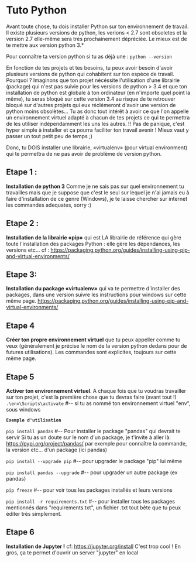 # Tuto Python

Avant toute chose, tu dois installer Python sur ton environnement de travail. Il existe plusieurs versions de python, les verions < 2.7 sont obsoletes et la version 2.7 elle-même sera très prochainement dépréciée. Le mieux est de te mettre aux version python 3.*

Pour connaître ta version python si tu as déjà une :
`python --version`

En fonction de tes projets et tes besoins, tu peux avoir besoin d'avoir plusieurs versions de python qui cohabitent sur ton espéce de travail. Pourquoi ? 
Imaginons que ton projet nécéssite l'utilisation d'une librairie (package) qui n'est pas suivie pour les versions de python > 3.4 et que ton installation de python est globale à ton ordinateur (en n'importe quel point la même), tu seras bloqué sur cette version 3.4 au risque de te retrouver bloqué sur d'autres projets qui eux réclémeront d'avoir une version de python moins obsolètes... Tu as donc tout intérêt à avoir ce que l'on appelle un environnement virtuel adapté à chacun de tes projets ce qui te permettra de les utiliser indépendamment les uns les autres.
!! Pas de panique, c'est hyper simple à installer et ça pourra faciliter ton travail avenir ! Mieux vaut y passer un tout petit peu de temps ;)

Donc, tu DOIS installer une librairie, «virtualenv» (pour virtual environment) qui te permettra de ne pas avoir de problème de version python. 


## Etape 1 :
**Installation de python 3** 
Comme je ne sais pas sur quel environnement tu travailles mais que je suppose que c'est le seul sur lequel je n'ai jamais eu à faire d'installation de ce genre (Windows), je te laisse chercher sur internet les commandes adequates, sorry :)

## Etape 2 :
**Installation de la librairie «pip»** qui est LA librairie de référence qui gère toute l'installation des packages Python : elle gère les dépendances, les versions etc...
cf :  https://packaging.python.org/guides/installing-using-pip-and-virtual-environments/

## Etape 3:
**Installation du package «virtualenv»** qui va te permettre d'installer des packages, dans une version 
suivre les instructions pour windows sur cette même page. https://packaging.python.org/guides/installing-using-pip-and-virtual-environments/

## Etape 4
**Créer ton propre environnement virtuel** que tu peux appeller comme tu veux (généralement je précise le nom de la version python dedans pour de futures utilisations). Les commandes sont explicites, toujours sur cette même page.

## Etape 5
**Activer ton environnement virtuel**. A chaque fois que tu voudras travailler sur ton projet, c'est la première chose que tu devras faire (avant tout !)
`.\env\Scripts\activate`  #-- si tu as nommé ton environnement virtuel "env", sous windows


**`Exemple d'utilisation`**

`pip install pandas`  #-- Pour installer le package "pandas" qui devrait te servir
Si tu as un doute sur le nom d'un package, je t'invite à aller là: https://pypi.org/project/pandas/ par exemple pour connaître la commande, la version etc... d'un package (ici pandas)

`pip install --upgrade pip`  #-- pour upgrader le package "pip" lui même 

`pip install pandas --upgrade`  #-- pour upgrader un autre package (ex pandas) 

`pip freeze` #-- pour voir tous les packages installés et leurs versions 

`pip install -r requirements.txt` #-- pour installer tous les packages mentionnés dans "requirements.txt", un fichier .txt tout bête que tu peux éditer très simplement.


## Etape 6
**Installation de Jupyter !**
cf: https://jupyter.org/install C'est trop cool ! En gros, ça te permet d'ouvrir un server "jupyter" en local
